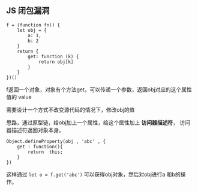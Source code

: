 ## JS 闭包漏洞

``` JS
f = (function fn() {
    let obj = {
        a: 1,
        b: 2
    }
    return {
        get: function (k) {
            return obj[k]
        }
    }
})()

```
f返回一个对象，对象有个方法get，可以传递一个参数，返回obj对应的这个属性值的 value

需要设计一个方式不改变源代码的情况下，修改obj的值


思路，通过原型链，给obj加上一个属性，给这个属性加上 **访问器描述符**， 访问器描述符返回对象本身。

```
Object.defineProperty(obj , 'abc' , {
    get : function(){
        return  this;
    }
})
```

这样通过 `let o = f.get('abc')` 可以获得obj对象，然后对obj进行a 和b的操作。